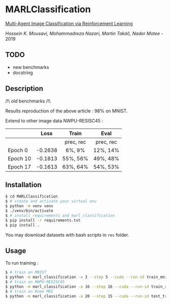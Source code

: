 # MARLClassification

[Multi-Agent Image Classification via Reinforcement Learning](https://arxiv.org/abs/1905.04835)

_Hossein K. Mousavi, Mohammadreza Nazari, Martin Takáč, Nader Motee_ - 2019

## TODO
- new benchmarks
- docstring

## Description
/!\ old benchmarks /!\

Results reproduction of the above article : 98% on MNIST.

Extend to other image data NWPU-RESISC45 :

| | Loss | Train | Eval |
| --- | --- | :---: | :---: |
| | | prec, rec | prec, rec |
| Epoch 0 | -0.2638 | 6%, 9% | 12%, 14% |
| Epoch 10 | -0.1813 | 55%, 56% | 49%, 48% |
| Epoch 17 | -0.1613 | 63%, 64% | 54%, 53% |

## Installation
```bash
$ cd MARLClassification
$ # create and activate your virtual env
$ python -m venv venv
$ ./venv/bin/activate
$ # install requirements and marl_classification
$ pip install -r requirements.txt
$ pip install .
```

You may download datasets with bash scripts in `res` folder.
## Usage
To run training :
```bash
$ # train on MNIST
$ python -m marl_classification -a 3 --step 5 --cuda --run-id train_mnist train --action [[1,0],[-1,0],[0,1],[0,-1]] --img-size 28 --nb-class 10 -d 2 --f 4 --ft-extr mnist --nb 48 --na 48 --nm 16 --nd 8 --nlb 64 --nla 64 --batch-size 32 --lr 1e-3 --nb-epoch 20 --nr 4 --eps 1. --eps-dec 0.99995 -o ./out/mnist
$ # train on NWPU-RESISC45
$ python -m marl_classification -a 16 --step 16 --cuda --run-id train_resisc45 train --action [[1,0],[-1,0],[0,1],[0,-1]] --ft-extr resisc45 --batch-size 8 --nb-class 45 --img-size 256 -d 2 --nb 256 --na 256 --nd 8 --f 10 --nm 64 --nlb 384 --nla 384 --nb-epoch 50 --nr 4 --learning-rate 1e-4 --eps 1.0 --eps-dec 0.99995 -o ./out/resisc45
$ # train on Knee MRI
$ python -m marl_classification -a 20 --step 15 --cuda --run-id test_train_knee train --action [[1,0,0],[-1,0,0],[0,1,0],[0,-1,0],[0,0,1],[0,0,-1]] --ft-extr kneemri --batch-size 3 --nb-class 3 --img-size 320 -d 3 --nb 1536 --na 1536 --nd 16 --f 10 --nm 256 --nlb 2048 --nla 2048 --nb-epoch 50 --nr 1 --learning-rate 2e-5 --eps 0. --eps-dec 1. -o ./out/knee_test
```
